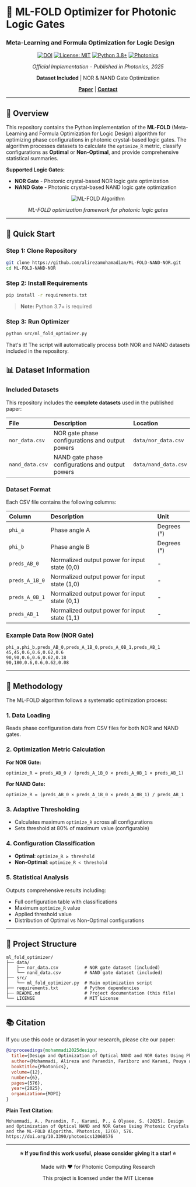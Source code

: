 # 🔬 ML-FOLD Optimizer for Photonic Logic Gates
### Meta-Learning and Formula Optimization for Logic Design

<div align="center">

[![DOI](https://img.shields.io/badge/DOI-10.3390%2Fphotonics12060576-blue.svg)](https://doi.org/10.3390/photonics12060576)
[![License: MIT](https://img.shields.io/badge/License-MIT-yellow.svg)](LICENSE)
[![Python 3.8+](https://img.shields.io/badge/python-3.8+-blue.svg)](https://www.python.org/downloads/)
[![Photonics](https://img.shields.io/badge/Journal-Photonics-green.svg)](https://doi.org/10.3390/photonics12060576)

*Official Implementation - Published in Photonics, 2025*

**Dataset Included** | NOR & NAND Gate Optimization

[**Paper**](https://doi.org/10.3390/photonics12060576) | [**Contact**](mailto:alirezamohamadi@iau.ac.ir)

</div>

---


## 🔬 Overview

This repository contains the Python implementation of the **ML-FOLD** (Meta-Learning and Formula Optimization for Logic Design) algorithm for optimizing phase configurations in photonic crystal-based logic gates. The algorithm processes datasets to calculate the `optimize_R` metric, classify configurations as **Optimal** or **Non-Optimal**, and provide comprehensive statistical summaries.

**Supported Logic Gates:**
- **NOR Gate** - Photonic crystal-based NOR logic gate optimization
- **NAND Gate** - Photonic crystal-based NAND logic gate optimization

<div align="center">

![ML-FOLD Algorithm](https://github.com/user-attachments/assets/03fc8bef-cfe0-49c6-be32-c706ef412f70)

*ML-FOLD optimization framework for photonic logic gates*

</div>

---

## 🚀 Quick Start

### Step 1: Clone Repository
```bash
git clone https://github.com/alirezamohamadiam/ML-FOLD-NAND-NOR.git
cd ML-FOLD-NAND-NOR
```

### Step 2: Install Requirements
```bash
pip install -r requirements.txt
```
> **Note:** Python 3.7+ is required

### Step 3: Run Optimizer
```bash
python src/ml_fold_optimizer.py
```

That's it! The script will automatically process both NOR and NAND datasets included in the repository.

## 📊 Dataset Information

### Included Datasets

This repository includes the **complete datasets** used in the published paper:

| File | Description | Location |
|:-----|:------------|:---------|
| `nor_data.csv` | NOR gate phase configurations and output powers | `data/nor_data.csv` |
| `nand_data.csv` | NAND gate phase configurations and output powers | `data/nand_data.csv` |

### Dataset Format

Each CSV file contains the following columns:

| Column | Description | Unit |
|:-------|:------------|:-----|
| `phi_a` | Phase angle A | Degrees (°) |
| `phi_b` | Phase angle B | Degrees (°) |
| `preds_AB_0` | Normalized output power for input state (0,0) | - |
| `preds_A_1B_0` | Normalized output power for input state (1,0) | - |
| `preds_A_0B_1` | Normalized output power for input state (0,1) | - |
| `preds_AB_1` | Normalized output power for input state (1,1) | - |

### Example Data Row (NOR Gate)
```csv
phi_a,phi_b,preds_AB_0,preds_A_1B_0,preds_A_0B_1,preds_AB_1
45,45,0.6,0.6,0.62,0.6
90,90,0.6,0.6,0.62,0.18
90,180,0.6,0.6,0.62,0.08
```

---

## 🧮 Methodology

The ML-FOLD algorithm follows a systematic optimization process:

### 1. **Data Loading**
Reads phase configuration data from CSV files for both NOR and NAND gates.

### 2. **Optimization Metric Calculation**

**For NOR Gate:**
```
optimize_R = preds_AB_0 / (preds_A_1B_0 × preds_A_0B_1 × preds_AB_1)
```

**For NAND Gate:**
```
optimize_R = (preds_AB_0 × preds_A_1B_0 × preds_A_0B_1) / preds_AB_1
```

### 3. **Adaptive Thresholding**
- Calculates maximum `optimize_R` across all configurations
- Sets threshold at 80% of maximum value (configurable)

### 4. **Configuration Classification**
- **Optimal**: `optimize_R ≥ threshold`
- **Non-Optimal**: `optimize_R < threshold`

### 5. **Statistical Analysis**
Outputs comprehensive results including:
- Full configuration table with classifications
- Maximum `optimize_R` value
- Applied threshold value
- Distribution of Optimal vs Non-Optimal configurations

---

## 📁 Project Structure

```
ml_fold_optimizer/
├── data/
│   ├── nor_data.csv          # NOR gate dataset (included)
│   └── nand_data.csv         # NAND gate dataset (included)
├── src/
│   └── ml_fold_optimizer.py  # Main optimization script
├── requirements.txt          # Python dependencies
├── README.md                 # Project documentation (this file)
└── LICENSE                   # MIT License
```

---

## 📚 Citation

If you use this code or dataset in your research, please cite our paper:

```bibtex
@inproceedings{mohammadi2025design,
  title={Design and Optimization of Optical NAND and NOR Gates Using Photonic Crystals and the ML-FOLD Algorithm},
  author={Mohammadi, Alireza and Parandin, Fariborz and Karami, Pouya and Olyaee, Saeed},
  booktitle={Photonics},
  volume={12},
  number={6},
  pages={576},
  year={2025},
  organization={MDPI}
}
```

**Plain Text Citation:**
```
Mohammadi, A., Parandin, F., Karami, P., & Olyaee, S. (2025). Design and Optimization of Optical NAND and NOR Gates Using Photonic Crystals and the ML-FOLD Algorithm. Photonics, 12(6), 576. https://doi.org/10.3390/photonics12060576
```
---


<div align="center">

**⭐ If you find this work useful, please consider giving it a star! ⭐**

Made with ❤️ for Photonic Computing Research

This project is licensed under the MIT License 


</div>
